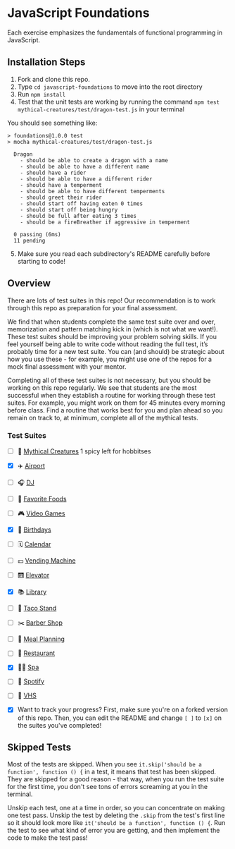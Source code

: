 # JavaScript Foundations

Each exercise emphasizes the fundamentals of functional programming in JavaScript.

## Installation Steps

1. Fork and clone this repo.
2. Type `cd javascript-foundations` to move into the root directory
3. Run `npm install`
4. Test that the unit tests are working by running the command `npm test mythical-creatures/test/dragon-test.js` in your terminal

You should see something like:

```shell
> foundations@1.0.0 test
> mocha mythical-creatures/test/dragon-test.js

  Dragon
    - should be able to create a dragon with a name
    - should be able to have a different name
    - should have a rider
    - should be able to have a different rider
    - should have a temperment
    - should be able to have different temperments
    - should greet their rider
    - should start off having eaten 0 times
    - should start off being hungry
    - should be full after eating 3 times
    - should be a fireBreather if aggressive in temperment

  0 passing (6ms)
  11 pending
```
5. Make sure you read each subdirectory's README carefully before starting to code!

## Overview

There are lots of test suites in this repo! Our recommendation is to work through this repo as preparation for your final assessment.  
  
We find that when students complete the same test suite over and over, memorization and pattern matching kick in (which is not what we want!). These test suites should be improving your problem solving skills. If you feel yourself being able to write code without reading the full test, it’s probably time for a new test suite. You can (and should) be strategic about how you use these - for example, you might use one of the repos for a mock final assessment with your mentor.

Completing all of these test suites is not necessary, but you should be working on this repo regularly. We see that students are the most successful when they establish a routine for working through these test suites. For example, you might work on them for 45 minutes every morning before class. Find a routine that works best for you and plan ahead so you remain on track to, at minimum, complete all of the mythical tests.

### Test Suites
- [ ] 🧚 ‍[Mythical Creatures](./mythical-creatures)
  1 spicy left for hobbitses
- [x] ✈️ [Airport](./airport)
- [ ] 🎧 [DJ](./dj)
- [ ] 🍔 [Favorite Foods](./favorite-foods)
- [ ] 🎮 [Video Games](./video-games/)
- [x] 🎂 [Birthdays](./birthdays)
- [ ] 🗓 [Calendar](./calendar/)
- [ ] 💵 [Vending Machine](./dollar-store-vending-machine/)
- [ ] 🛗 [Elevator](./elevator/)
- [x] 📚 [Library](./library)
- [ ] 🌮 [Taco Stand](./tacoStand/)
- [ ] ✂️ [Barber Shop](./barber-shop/)
- [ ] 🥗 [Meal Planning](./meal-planning/)
- [ ] 🍜 [Restaurant](./restaurant/)
- [x] 🧖‍♀️ [Spa](./spa/)
- [ ] 🎵 [Spotify](./spotify/)
- [ ] 📼 [VHS](./vhs/)

- [x] Want to track your progress? First, make sure you're on a forked version of this repo. Then, you can edit the README and change `[ ]` to `[x]` on the suites you've completed!

## Skipped Tests

Most of the tests are skipped. When you see `it.skip('should be a function', function () {` in a test, it means that test has been skipped. They are skipped for a good reason - that way, when you run the test suite for the first time, you don't see tons of errors screaming at you in the terminal.

Unskip each test, one at a time in order, so you can concentrate on making one test pass. Unskip the test by deleting the `.skip` from the test's first line so it should look more like `it('should be a function', function () {`. Run the test to see what kind of error you are getting, and then implement the code to make the test pass!
